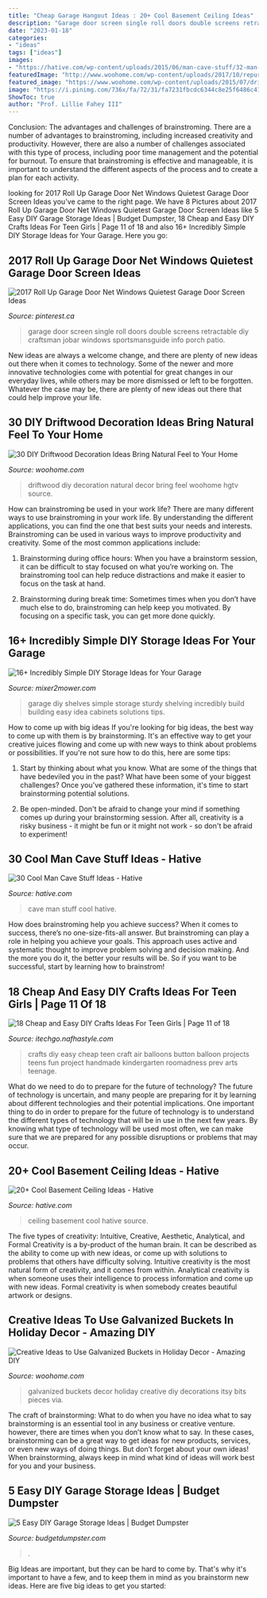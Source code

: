 ```yaml
---
title: "Cheap Garage Hangout Ideas : 20+ Cool Basement Ceiling Ideas"
description: "Garage door screen single roll doors double screens retractable diy craftsman jobar windows sportsmansguide info porch patio"
date: "2023-01-18"
categories:
- "ideas"
tags: ["ideas"]
images:
- "https://hative.com/wp-content/uploads/2015/06/man-cave-stuff/32-man-cave-stuff-ideas.jpg"
featuredImage: "http://www.woohome.com/wp-content/uploads/2017/10/repurpose-galvanized-buckets-as-holiday-decorations-13.jpg"
featured_image: "https://www.woohome.com/wp-content/uploads/2015/07/driftwood-home-decor-woohome-18.jpg"
image: "https://i.pinimg.com/736x/fa/72/31/fa7231fbcdc6344c8e25f6486c411b5d.jpg"
ShowToc: true
author: "Prof. Lillie Fahey III"
---
```



Conclusion: The advantages and challenges of brainstroming.
There are a number of advantages to brainstroming, including increased creativity and productivity. However, there are also a number of challenges associated with this type of process, including poor time management and the potential for burnout. To ensure that brainstroming is effective and manageable, it is important to understand the different aspects of the process and to create a plan for each activity.

	

		
looking for 2017 Roll Up Garage Door Net Windows Quietest Garage Door Screen Ideas you've came to the right page. We have 8 Pictures about 2017 Roll Up Garage Door Net Windows Quietest Garage Door Screen Ideas like 5 Easy DIY Garage Storage Ideas | Budget Dumpster, 18 Cheap and Easy DIY Crafts Ideas For Teen Girls | Page 11 of 18 and also 16+ Incredibly Simple DIY Storage Ideas for Your Garage. Here you go:
		
    
## 2017 Roll Up Garage Door Net Windows Quietest Garage Door Screen Ideas

<img loading=lazy src="https://i.pinimg.com/736x/fa/72/31/fa7231fbcdc6344c8e25f6486c411b5d.jpg" onerror="this.onerror=null;this.src='https://tse4.mm.bing.net/th?id=OIP.9-7siGxAngCFqQ-LcLIhCQHaHa&amp;pid=15.1';" alt="2017 Roll Up Garage Door Net Windows Quietest Garage Door Screen Ideas">

_Source: pinterest.ca_

>garage door screen single roll doors double screens retractable diy craftsman jobar windows sportsmansguide info porch patio. 

	

New ideas are always a welcome change, and there are plenty of new ideas out there when it comes to technology. Some of the newer and more innovative technologies come with potential for great changes in our everyday lives, while others may be more dismissed or left to be forgotten. Whatever the case may be, there are plenty of new ideas out there that could help improve your life.

    
## 30 DIY Driftwood Decoration Ideas Bring Natural Feel To Your Home

<img loading=lazy src="https://www.woohome.com/wp-content/uploads/2015/07/driftwood-home-decor-woohome-18.jpg" onerror="this.onerror=null;this.src='https://tse2.mm.bing.net/th?id=OIP.c9RY1RFqr4KTV3lV97cXhAHaJ4&amp;pid=15.1';" alt="30 DIY Driftwood Decoration Ideas Bring Natural Feel to Your Home">

_Source: woohome.com_

>driftwood diy decoration natural decor bring feel woohome hgtv source. 

	

How can brainstroming be used in your work life?
There are many different ways to use brainstroming in your work life. By understanding the different applications, you can find the one that best suits your needs and interests. Brainstroming can be used in various ways to improve productivity and creativity. Some of the most common applications include:
1) Brainstorming during office hours: When you have a brainstorm session, it can be difficult to stay focused on what you’re working on. The brainstroming tool can help reduce distractions and make it easier to focus on the task at hand.

2) Brainstorming during break time: Sometimes times when you don’t have much else to do, brainstroming can help keep you motivated. By focusing on a specific task, you can get more done quickly.

    
## 16+ Incredibly Simple DIY Storage Ideas For Your Garage

<img loading=lazy src="http://media.mixer2mower.com/wp-content/uploads/2014/02/Sturdy-Garage-Shelves-600x450.jpg" onerror="this.onerror=null;this.src='https://tse4.mm.bing.net/th?id=OIP.YrTdL3dQcPmMrY4Xi8Sp6gHaFj&amp;pid=15.1';" alt="16+ Incredibly Simple DIY Storage Ideas for Your Garage">

_Source: mixer2mower.com_

>garage diy shelves simple storage sturdy shelving incredibly build building easy idea cabinets solutions tips. 

	

How to come up with big ideas
If you're looking for big ideas, the best way to come up with them is by brainstorming. It's an effective way to get your creative juices flowing and come up with new ways to think about problems or possibilities. If you're not sure how to do this, here are some tips:
1. Start by thinking about what you know. What are some of the things that have bedeviled you in the past? What have been some of your biggest challenges? Once you've gathered these information, it's time to start brainstorming potential solutions.

2. Be open-minded. Don't be afraid to change your mind if something comes up during your brainstorming session. After all, creativity is a risky business - it might be fun or it might not work - so don't be afraid to experiment!


    
## 30 Cool Man Cave Stuff Ideas - Hative

<img loading=lazy src="https://hative.com/wp-content/uploads/2015/06/man-cave-stuff/32-man-cave-stuff-ideas.jpg" onerror="this.onerror=null;this.src='https://tse2.mm.bing.net/th?id=OIP.ym7RTeEPnDHQA1SbX95aAwHaO0&amp;pid=15.1';" alt="30 Cool Man Cave Stuff Ideas - Hative">

_Source: hative.com_

>cave man stuff cool hative. 

	

How does brainstroming help you achieve success?
When it comes to success, there’s no one-size-fits-all answer. But brainstroming can play a role in helping you achieve your goals. This approach uses active and systematic thought to improve problem solving and decision making. And the more you do it, the better your results will be. So if you want to be successful, start by learning how to brainstrom!

    
## 18 Cheap And Easy DIY Crafts Ideas For Teen Girls | Page 11 Of 18

<img loading=lazy src="http://itechgo.com/wp-content/uploads/2018/03/Cheap-and-Easy-DIY-Crafts-Ideas-For-Teen-Girls-11.jpg" onerror="this.onerror=null;this.src='https://tse1.mm.bing.net/th?id=OIP.Iy2cFkYMHfbJmnG8IAvBTwHaJ3&amp;pid=15.1';" alt="18 Cheap and Easy DIY Crafts Ideas For Teen Girls | Page 11 of 18">

_Source: itechgo.nafhastyle.com_

>crafts diy easy cheap teen craft air balloons button balloon projects teens fun project handmade kindergarten roomadness prev arts teenage. 

	

What do we need to do to prepare for the future of technology?
The future of technology is uncertain, and many people are preparing for it by learning about different technologies and their potential implications. One important thing to do in order to prepare for the future of technology is to understand the different types of technology that will be in use in the next few years. By knowing what type of technology will be used most often, we can make sure that we are prepared for any possible disruptions or problems that may occur.

    
## 20+ Cool Basement Ceiling Ideas - Hative

<img loading=lazy src="https://hative.com/wp-content/uploads/2014/05/basement-ceiling-ideas/4-ceiling-drawers-basement-ceiling.jpg" onerror="this.onerror=null;this.src='https://tse4.mm.bing.net/th?id=OIP.F72CczuyWgsiq_X30SkZNgHaHa&amp;pid=15.1';" alt="20+ Cool Basement Ceiling Ideas - Hative">

_Source: hative.com_

>ceiling basement cool hative source. 

	

The five types of creativity: Intuitive, Creative, Aesthetic, Analytical, and Formal
Creativity is a by-product of the human brain. It can be described as the ability to come up with new ideas, or come up with solutions to problems that others have difficulty solving. Intuitive creativity is the most natural form of creativity, and it comes from within. Analytical creativity is when someone uses their intelligence to process information and come up with new ideas. Formal creativity is when somebody creates beautiful artwork or designs.

    
## Creative Ideas To Use Galvanized Buckets In Holiday Decor - Amazing DIY

<img loading=lazy src="http://www.woohome.com/wp-content/uploads/2017/10/repurpose-galvanized-buckets-as-holiday-decorations-13.jpg" onerror="this.onerror=null;this.src='https://tse3.mm.bing.net/th?id=OIP.eB1CZ-ghwr_Lnpg970j5lgHaRO&amp;pid=15.1';" alt="Creative Ideas to Use Galvanized Buckets in Holiday Decor - Amazing DIY">

_Source: woohome.com_

>galvanized buckets decor holiday creative diy decorations itsy bits pieces via. 

	

The craft of brainstorming: What to do when you have no idea what to say
brainstorming is an essential tool in any business or creative venture. however, there are times when you don’t know what to say. In these cases, brainstorming can be a great way to get ideas for new products, services, or even new ways of doing things. But don’t forget about your own ideas! When brainstorming, always keep in mind what kind of ideas will work best for you and your business.

    
## 5 Easy DIY Garage Storage Ideas | Budget Dumpster

<img loading=lazy src="https://www.budgetdumpster.com/blog/wp-content/uploads/2017/08/2017-0824-diy-garage-storage.jpg" onerror="this.onerror=null;this.src='https://tse3.mm.bing.net/th?id=OIP.6ejZEJHp6FVhOGzmOMwI5AHaE7&amp;pid=15.1';" alt="5 Easy DIY Garage Storage Ideas | Budget Dumpster">

_Source: budgetdumpster.com_

>. 

	

Big Ideas are important, but they can be hard to come by. That's why it's important to have a few, and to keep them in mind as you brainstorm new ideas. Here are five big ideas to get you started: 


